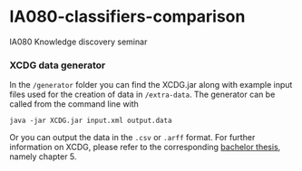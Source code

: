 # IA080-classifiers-comparison
IA080 Knowledge discovery seminar


### XCDG data generator
In the `/generator` folder you can find the XCDG.jar along with example input files used for the creation of data in `/extra-data`. The generator can be called from the command line with

`java -jar XCDG.jar input.xml output.data`

Or you can output the data in the `.csv` or `.arff` format. For further information on XCDG, please refer to the corresponding [bachelor thesis](https://is.muni.cz/auth/th/q7e3d/hetlerovic_bachelor_thesis.pdf), namely chapter 5.
